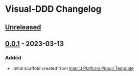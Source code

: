 <!-- Keep a Changelog guide -> https://keepachangelog.com -->

# Visual-DDD Changelog

## [Unreleased]

## [0.0.1] - 2023-03-13

### Added
- Initial scaffold created from [IntelliJ Platform Plugin Template](https://github.com/JetBrains/intellij-platform-plugin-template)

[Unreleased]: https://github.com/Shimmernight/idea-plugin-dev/compare/v0.0.1...HEAD
[0.0.1]: https://github.com/Shimmernight/idea-plugin-dev/commits/v0.0.1
